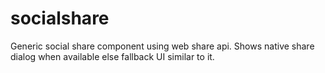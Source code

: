 # socialshare
Generic social share component using web share api. Shows native share dialog when available else fallback UI similar to it.
